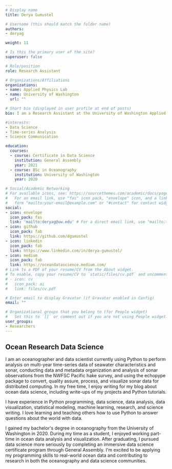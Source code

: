 ```yaml
---
# Display name
title: Derya Gumustel

# Username (this should match the folder name)
authors:
- deryag

weight: 11

# Is this the primary user of the site?
superuser: false

# Role/position
role: Research Assistant

# Organizations/Affiliations
organizations:
- name: Applied Physics Lab
- name: University of Washington
  url: ""

# Short bio (displayed in user profile at end of posts)
bio: I am a Research Assistant at the University of Washington Applied Physics Lab with a focus in multi-year time-series analysis of seawater characteristics and sonar data. 

#interests:
- Data Science
- Time-series Analysis
- Science Communication 

education:
  courses:
  - course: Certificate in Data Science
    institution: General Assembly
    year: 2021
  - course: BSc in Oceanography
    institution: University of Washington
    year: 2020

# Social/Academic Networking
# For available icons, see: https://sourcethemes.com/academic/docs/page-builder/#icons
#   For an email link, use "fas" icon pack, "envelope" icon, and a link in the
#   form "mailto:your-email@example.com" or "#contact" for contact widget.
social:
- icon: envelope
  icon_pack: fas
  link: 'mailto:deryag@uw.edu' # For a direct email link, use "mailto:test@example.org".
- icon: github
  icon_pack: fab
  link: https://github.com/dgumustel
- icon: linkedin
  icon_pack: fab
  link: https://www.linkedin.com/in/derya-gumustel/
- icon: medium
  icon_pack: fab
  link: https://oceandatascience.medium.com/
# Link to a PDF of your resume/CV from the About widget.
# To enable, copy your resume/CV to `static/files/cv.pdf` and uncomment the lines below.
# - icon: cv
#   icon_pack: ai
#   link: files/cv.pdf

# Enter email to display Gravatar (if Gravatar enabled in Config)
email: ""

# Organizational groups that you belong to (for People widget)
#   Set this to `[]` or comment out if you are not using People widget.
user_groups:
- Researchers
---
```


## Ocean Research Data Science

I am an oceanographer and data scientist currently using Python to perform analysis on multi-year time-series data of seawater characteristics and sonar, conducting data and metadata organization and analysis of sonar observations from the NWFSC Pacific hake survey, and using the echopype package to convert, quality assure, process, and visualize sonar data for distributed computing. In my free time, I enjoy writing for my blog about ocean data science, including write-ups of my projects and Python tutorials. 

I have experience in Python programming, data science, data analysis, data visualization, statistical modeling, machine learning, research, and science writing. I love learning and teaching others how to use Python to answer questions about the world with data. 

I gained my bachelor's degree in oceanography from the University of Washington in 2020. During my time as a student, I enjoyed working part-time in ocean data analysis and visualization. After graduating, I pursued data science more seriously by completing an immersive data science certificate program through General Assembly. I'm excited to be applying my programming skills to real-world ocean data and contributing to research in both the oceanography and data science communities. 
